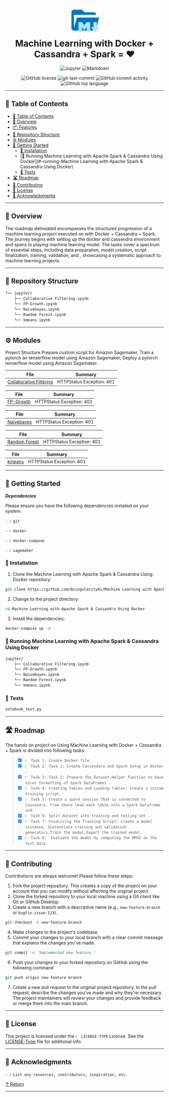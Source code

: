 <div align="center">
<h1 align="center">
<img src="https://raw.githubusercontent.com/PKief/vscode-material-icon-theme/ec559a9f6bfd399b82bb44393651661b08aaf7ba/icons/folder-markdown-open.svg" width="100" />
<br>Machine Learning with Docker + Cassandra + Spark = ❤️ </h1>


<p align="center">
<img src="https://img.shields.io/badge/Jupyter-F37626.svg?style&logo=Jupyter&logoColor=white" alt="Jupyter" />
<img src="https://img.shields.io/badge/Markdown-000000.svg?style&logo=Markdown&logoColor=white" alt="Markdown" />
</p>
<img src="https://img.shields.io/github/license/QsingularityAi/AWS-Project?style&color=5D6D7E" alt="GitHub license" />
<img src="https://img.shields.io/github/last-commit/QsingularityAi/AWS-Project?style&color=5D6D7E" alt="git-last-commit" />
<img src="https://img.shields.io/github/commit-activity/m/QsingularityAi/AWS-Project?style&color=5D6D7E" alt="GitHub commit activity" />
<img src="https://img.shields.io/github/languages/top/QsingularityAi/AWS-Project?style&color=5D6D7E" alt="GitHub top language" />
</div>

---

## 📖 Table of Contents
- [📖 Table of Contents](#-table-of-contents)
- [📍 Overview](#-overview)
- [📦 Features](#-features)
- [📂 Repository Structure](#-repository-structure)
- [⚙️ Modules](#modules)
- [🚀 Getting Started](#-getting-started)
    - [🔧 Installation](#-installation)
    - [🤖 Running Machine Learning with Apache Spark & Cassandra Using Docker](#-running-Machine Learning with Apache Spark & Cassandra Using Docker)
    - [🧪 Tests](#-tests)
- [🛣 Roadmap](#-roadmap)
- [🤝 Contributing](#-contributing)
- [📄 License](#-license)
- [👏 Acknowledgments](#-acknowledgments)

---


## 📍 Overview

The roadmap delineated encompasses the structured progression of a machine learning project executed on with Docker + Cassandra + Spark. The journey begins with setting up the docker and cassendra environment and spans to playing  machine learning model. 
The tasks cover a spectrum of essential steps, including data preparation, model creation, script finalization, training, validation, and , showcasing a systematic approach to machine learning projects.

---


## 📂 Repository Structure

```sh
└── jupyter/
    ├── Collaborative Filtering.ipynb 
    └── FP-Growth.ipynb
    └── Naivebayes.ipynb
    └── Random Forest.ipynb
    └── kmeans.ipynb
```



---

## ⚙️ Modules

Project Structure
Prepare custom script for Amazon Sagemaker,
Train a pytorch an tenserflow model using Amazon Sagemaker,
Deploy a pytorch tenserflow model using Amazon Sagemaker.



| File                                                                                                                   | Summary                   |
| ---                                                                                                                    | ---                       |
| [Collaborative Filtering](https://github.com/QsingularityAi/Machine-Learning-with-Apache-Spark-Cassandra-Using-Docker/blob/main/jupyter/Collaborative%20Filtering.ipynb) | HTTPStatus Exception: 401 |

</details>

| File                                                                                                                   | Summary                   |
| ---                                                                                                                    | ---                       |
| [FP-Growth](https://github.com/QsingularityAi/Machine-Learning-with-Apache-Spark-Cassandra-Using-Docker/blob/main/jupyter/FP-Growth.ipynb) | HTTPStatus Exception: 401 |

</details>

| File                                                                                                                   | Summary                   |
| ---                                                                                                                    | ---                       |
| [Naivebayes](https://github.com/QsingularityAi/Machine-Learning-with-Apache-Spark-Cassandra-Using-Docker/blob/main/jupyter/Naivebayes.ipynb) | HTTPStatus Exception: 401 |

</details>

| File                                                                                                                   | Summary                   |
| ---                                                                                                                    | ---                       |
| [Random Forest](https://github.com/QsingularityAi/Machine-Learning-with-Apache-Spark-Cassandra-Using-Docker/blob/main/jupyter/Random%20Forest.ipynb) | HTTPStatus Exception: 401 |

</details>

| File                                                                                                                   | Summary                   |
| ---                                                                                                                    | ---                       |
| [kmeans](https://github.com/QsingularityAi/Machine-Learning-with-Apache-Spark-Cassandra-Using-Docker/blob/main/jupyter/kmeans.ipynb) | HTTPStatus Exception: 401 |

</details>


---

## 🚀 Getting Started

***Dependencies***

Please ensure you have the following dependencies installed on your system:

`- ℹ️ git`

`- ℹ️ docker`

`- ℹ️ docker-compose`

`- ℹ️ sagemaker`

### 🔧 Installation

1. Clone the Machine Learning with Apache Spark & Cassandra Using Docker repository:
```sh
git clone https://github.com/QsingularityAi/Machine Learning with Apache Spark & Cassandra Using Docker
```

2. Change to the project directory:
```sh
cd Machine Learning with Apache Spark & Cassandra Using Docker
```

3. Install the dependencies:
```sh
docker-compose up -d
```

### 🤖 Running Machine Learning with Apache Spark & Cassandra Using Docker

```sh
jupyter/
    ├── Collaborative Filtering.ipynb 
    └── FP-Growth.ipynb
    └── Naivebayes.ipynb
    └── Random Forest.ipynb
    └── kmeans.ipynb
```

### 🧪 Tests
```sh
notebook_test.py
```

---


## 🛣 Roadmap
The hands on project on Using Machine Learning with Docker + Cassandra + Spark is divided into following tasks:

> - [X] `ℹ️  Task 1: Create Docker file.`
> - [X] `ℹ️  Task 2: Task 1: Create Cassendara and Spark Setup in Docker :`
> - [X] `ℹ️  Task 3: Task 1: Prepare the Dataset:Helper function to have nicer formatting of Spark DataFrames .`
> - [X] `ℹ️  Task 4: Creating Tables and Loading Tables: Create a custom training script.`
> - [X] `ℹ️  Task 5: Create a spark session that is connected to Cassandra. From there load each table into a Spark Dataframe and.`
> - [X] `ℹ️  Task 6: Split dataset into training and testing set .`
> - [X] `ℹ️  Task 7: Finalizing the Training Script: Create a model instance, Instantiate training and validation generators,Train the model,Export the trained model,`
> - [X] `ℹ️  Task 8:  Evaluate the model by computing the RMSE on the test data.`
---

## 🤝 Contributing

Contributions are always welcome! Please follow these steps:
1. Fork the project repository. This creates a copy of the project on your account that you can modify without affecting the original project.
2. Clone the forked repository to your local machine using a Git client like Git or GitHub Desktop.
3. Create a new branch with a descriptive name (e.g., `new-feature-branch` or `bugfix-issue-123`).
```sh
git checkout -b new-feature-branch
```
4. Make changes to the project's codebase.
5. Commit your changes to your local branch with a clear commit message that explains the changes you've made.
```sh
git commit -m 'Implemented new feature.'
```
6. Push your changes to your forked repository on GitHub using the following command
```sh
git push origin new-feature-branch
```
7. Create a new pull request to the original project repository. In the pull request, describe the changes you've made and why they're necessary.
The project maintainers will review your changes and provide feedback or merge them into the main branch.

---

## 📄 License

This project is licensed under the `ℹ️  LICENSE-TYPE` License. See the [LICENSE-Type](LICENSE) file for additional info.

---

## 👏 Acknowledgments

`- ℹ️ List any resources, contributors, inspiration, etc.`

[↑ Return](#Top)

---






























